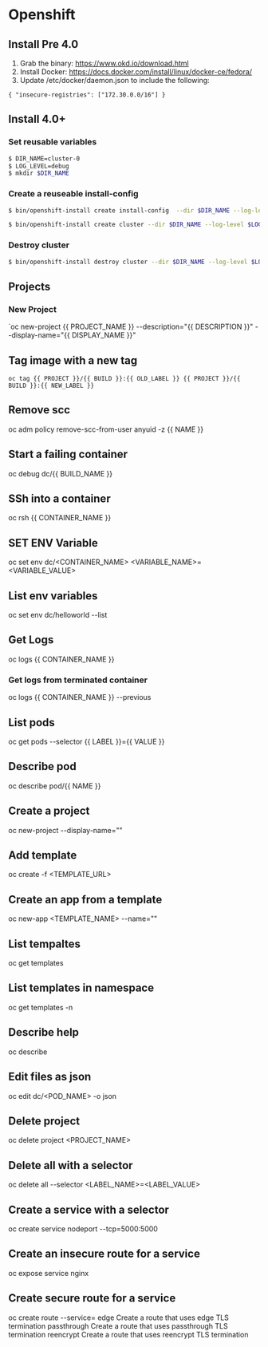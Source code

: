 # Openshift

## Install Pre 4.0

1. Grab the binary: https://www.okd.io/download.html
2. Install Docker: https://docs.docker.com/install/linux/docker-ce/fedora/
2. Update /etc/docker/daemon.json to include the following:
```
{ "insecure-registries": ["172.30.0.0/16"] }
```

## Install 4.0+

### Set reusable variables
```bash
$ DIR_NAME=cluster-0
$ LOG_LEVEL=debug
$ mkdir $DIR_NAME
```
### Create a reuseable install-config
```bash
$ bin/openshift-install create install-config  --dir $DIR_NAME --log-level $LOG_LEVEL
```

```bash
$ bin/openshift-install create cluster --dir $DIR_NAME --log-level $LOG_LEVEL
```

### Destroy cluster
```bash
$ bin/openshift-install destroy cluster --dir $DIR_NAME --log-level $LOG_LEVEL
```

## Projects
### New Project
`oc new-project {{ PROJECT_NAME }} --description="{{ DESCRIPTION }}" --display-name="{{ DISPLAY_NAME }}"

## Tag image with a new tag
`oc tag {{ PROJECT }}/{{ BUILD }}:{{ OLD_LABEL }} {{ PROJECT }}/{{ BUILD }}:{{ NEW_LABEL }}`

## Remove scc
oc adm policy remove-scc-from-user anyuid -z {{ NAME }}

## Start a failing container
oc debug dc/{{ BUILD_NAME }}

## SSh into a container
oc rsh {{ CONTAINER_NAME }}

## SET ENV Variable
oc set env dc/<CONTAINER_NAME> <VARIABLE_NAME>=<VARIABLE_VALUE>

## List env variables
oc set env dc/helloworld --list

## Get Logs
oc logs {{ CONTAINER_NAME }}

### Get logs from terminated container
oc logs {{ CONTAINER_NAME }} --previous

## List pods
oc get pods --selector {{ LABEL }}={{ VALUE }}

## Describe pod
oc describe pod/{{ NAME }}

## Create a project
oc new-project <Short Name> --display-name="<NAME>"

## Add template
oc create -f <TEMPLATE_URL>

## Create an app from a template
oc new-app <TEMPLATE_NAME> --name="<APP NAME>"

## List tempaltes
oc get templates

## List templates in namespace
oc get templates -n <NAMESPACE>

## Describe help
oc describe

## Edit files as json
oc edit dc/<POD_NAME> -o json

## Delete project
oc delete project <PROJECT_NAME>

## Delete all with a selector
oc delete all --selector <LABEL_NAME>=<LABEL_VALUE>

## Create a service with a selector
oc create service nodeport <SELECTOR> --tcp=5000:5000

## Create an insecure route for a service
oc expose service nginx

## Create secure route for a service
oc create route <TERMINATION> --service=<SELECTOR>
edge        Create a route that uses edge TLS termination
passthrough Create a route that uses passthrough TLS termination
reencrypt   Create a route that uses reencrypt TLS termination


